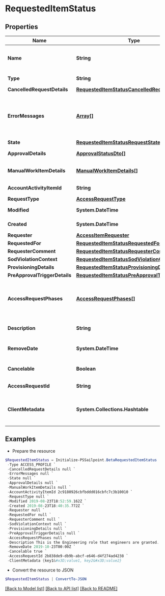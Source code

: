 # RequestedItemStatus
## Properties

Name | Type | Description | Notes
------------ | ------------- | ------------- | -------------
**Name** | **String** | Human-readable display name of the item being requested. | [optional] 
**Type** | **String** | Type of requested object. | [optional] 
**CancelledRequestDetails** | [**RequestedItemStatusCancelledRequestDetails**](RequestedItemStatusCancelledRequestDetails.md) |  | [optional] 
**ErrorMessages** | [**Array[]**](Array.md) | List of list of localized error messages, if any, encountered during the approval/provisioning process. | [optional] 
**State** | [**RequestedItemStatusRequestState**](RequestedItemStatusRequestState.md) |  | [optional] 
**ApprovalDetails** | [**ApprovalStatusDto[]**](ApprovalStatusDto.md) | Approval details for each item. | [optional] 
**ManualWorkItemDetails** | [**ManualWorkItemDetails[]**](ManualWorkItemDetails.md) | Manual work items created for provisioning the item. | [optional] 
**AccountActivityItemId** | **String** | Id of associated account activity item. | [optional] 
**RequestType** | [**AccessRequestType**](AccessRequestType.md) |  | [optional] 
**Modified** | **System.DateTime** | When the request was last modified. | [optional] 
**Created** | **System.DateTime** | When the request was created. | [optional] 
**Requester** | [**AccessItemRequester**](AccessItemRequester.md) |  | [optional] 
**RequestedFor** | [**RequestedItemStatusRequestedFor**](RequestedItemStatusRequestedFor.md) |  | [optional] 
**RequesterComment** | [**RequestedItemStatusRequesterComment**](RequestedItemStatusRequesterComment.md) |  | [optional] 
**SodViolationContext** | [**RequestedItemStatusSodViolationContext**](RequestedItemStatusSodViolationContext.md) |  | [optional] 
**ProvisioningDetails** | [**RequestedItemStatusProvisioningDetails**](RequestedItemStatusProvisioningDetails.md) |  | [optional] 
**PreApprovalTriggerDetails** | [**RequestedItemStatusPreApprovalTriggerDetails**](RequestedItemStatusPreApprovalTriggerDetails.md) |  | [optional] 
**AccessRequestPhases** | [**AccessRequestPhases[]**](AccessRequestPhases.md) | A list of Phases that the Access Request has gone through in order, to help determine the status of the request. | [optional] 
**Description** | **String** | Description associated to the requested object. | [optional] 
**RemoveDate** | **System.DateTime** | When the role access is scheduled for removal. | [optional] 
**Cancelable** | **Boolean** | True if the request can be canceled. | [optional] [default to $false]
**AccessRequestId** | **String** | This is the account activity id. | [optional] 
**ClientMetadata** | **System.Collections.Hashtable** | Arbitrary key-value pairs, if any were included in the corresponding access request | [optional] 

## Examples

- Prepare the resource
```powershell
$RequestedItemStatus = Initialize-PSSailpoint.BetaRequestedItemStatus  -Name AccessProfile1 `
 -Type ACCESS_PROFILE `
 -CancelledRequestDetails null `
 -ErrorMessages null `
 -State null `
 -ApprovalDetails null `
 -ManualWorkItemDetails null `
 -AccountActivityItemId 2c9180926cbfbddd016cbfc7c3b10010 `
 -RequestType null `
 -Modified 2019-08-23T18:52:59.162Z `
 -Created 2019-08-23T18:40:35.772Z `
 -Requester null `
 -RequestedFor null `
 -RequesterComment null `
 -SodViolationContext null `
 -ProvisioningDetails null `
 -PreApprovalTriggerDetails null `
 -AccessRequestPhases null `
 -Description This is the Engineering role that engineers are granted. `
 -RemoveDate 2019-10-23T00:00Z `
 -Cancelable true `
 -AccessRequestId 2b838de9-db9b-abcf-e646-d4f274ad4238 `
 -ClientMetadata {key1&#x3D;value1, key2&#x3D;value2}
```

- Convert the resource to JSON
```powershell
$RequestedItemStatus | ConvertTo-JSON
```

[[Back to Model list]](../README.md#documentation-for-models) [[Back to API list]](../README.md#documentation-for-api-endpoints) [[Back to README]](../README.md)

